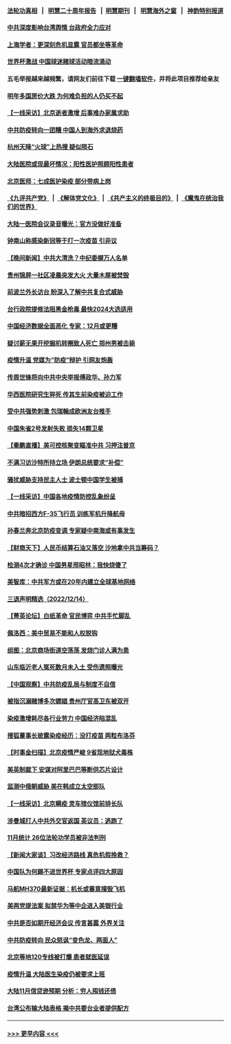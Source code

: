 #### [法轮功真相](https://github.com/gfw-breaker/truth/blob/master/README.md?t=0) &nbsp;&nbsp;|&nbsp;&nbsp; [明慧二十周年报告](https://github.com/gfw-breaker/mh-reports/blob/master/README.md?t=0) &nbsp;&nbsp;|&nbsp;&nbsp;[明慧期刊](https://github.com/gfw-breaker/mh-qikan) &nbsp;&nbsp;|&nbsp;&nbsp; [明慧海外之窗](https://github.com/gfw-breaker/mh-news/blob/master/README.md?t=0) &nbsp;&nbsp;|&nbsp;&nbsp; [神韵特别报道](https://github.com/gfw-breaker/mh-news/blob/master/shenyun.md?t=0)
#### [中共深度影响台湾舆情 台政府全力应对](../pages/nsc413/n13885358.md?t=12160150) 
#### [上海学者：更深刻危机显露 官员都坐等革命](../pages/nsc413/n13885397.md?t=12160150) 
#### [世界杯激战 中国球迷赌球活动暗流涌动](../pages/nsc413/n13885483.md?t=12160150) 
#### 五毛举报越来越频繁，请网友们前往下载 [一键翻墙软件](https://github.com/gfw-breaker/ssr-accounts)，并将此项目推荐给亲友
#### [明年多国房价大跌 为何难负担的人仍买不起](../pages/nsc413/n13885536.md?t=12160150) 
#### [【一线采访】北京逝者激增 后事难办家属求助](../pages/nsc413/n13885361.md?t=12160150) 
#### [中共防疫转向一团糟 中国人到海外求退烧药](../pages/nsc413/n13885537.md?t=12160150) 
#### [杭州天降“火球”上热搜 疑似陨石](../pages/nsc413/n13885487.md?t=12160150) 
#### [大陆医院或现最坏情况：阳性医护照顾阳性患者](../pages/nsc413/n13885336.md?t=12160150) 
#### [北京医师：七成医护染疫 部分带病上岗](../pages/nsc413/n13885419.md?t=12160150) 
#### [《九评共产党》](https://github.com/begood0513/9ping.md/blob/master/README.md) &nbsp;|&nbsp; [《解体党文化》](../../../../jtdwh.md/blob/master/README.md)  &nbsp;|&nbsp; [《共产主义的终极目的》](../../../../gczydzjmd.md/blob/master/README.md) &nbsp;|&nbsp; [《魔鬼在统治我们的世界》](../../../../mgztzwmdsj.md/blob/master/README.md) 
#### [大陆一医院会议录音曝光：官方没做好准备](../pages/nsc413/n13885308.md?t=12160150) 
#### [钟南山称感染新冠等于打一次疫苗 引非议](../pages/nsc413/n13885371.md?t=12160150) 
#### [【晚间新闻】中共大清洗？中纪委握万人名单](../pages/nsc413/n13885370.md?t=12160150) 
#### [贵州锦屏一社区凌晨突发大火 大量木屋被焚毁](../pages/nsc413/n13885323.md?t=12160150) 
#### [前波兰外长访台 盼深入了解中共复合式威胁](../pages/nsc413/n13885317.md?t=12160150) 
#### [台行政院提修法阻黑金枪毒 最快2024大选适用](../pages/nsc413/n13885234.md?t=12160150) 
#### [中国经济数据全面恶化 专家：12月或更糟](../pages/nsc413/n13885320.md?t=12160150) 
#### [疑讨薪无果开挖掘机转圈致人死亡 郑州男被击毙](../pages/nsc413/n13885190.md?t=12160150) 
#### [疫情升温 党媒为“防疫”辩护 引网友炮轰](../pages/nsc413/n13885179.md?t=12160150) 
#### [传周世锋将向中共中央举报傅政华、孙力军](../pages/nsc413/n13885139.md?t=12160150) 
#### [华西医院研究生猝死 传其生前染疫被迫工作](../pages/nsc413/n13885113.md?t=12160150) 
#### [受中共强势刺激 包瑞翰成欧洲友台推手](../pages/nsc413/n13885097.md?t=12160150) 
#### [中国朱雀2号发射失败 损失14颗卫星](../pages/nsc413/n13885136.md?t=12160150) 
#### [【秦鹏直播】美可控核聚变瞄准中共 习押注普京](../pages/nsc413/n13884975.md?t=12160150) 
#### [不满习访沙特所持立场 伊朗总统要求“补偿”](../pages/nsc413/n13884986.md?t=12160150) 
#### [骚扰威胁支持民主人士 波士顿中国学生被捕](../pages/nsc413/n13884868.md?t=12160150) 
#### [【一线采访】中国各地疫情防控乱象纷呈](../pages/nsc413/n13884826.md?t=12160150) 
#### [中共暗招西方F-35飞行员 训练军机升降航母](../pages/nsc413/n13884980.md?t=12160150) 
#### [孙春兰奔北京防疫变调 专家疑中南海或有事发生](../pages/nsc413/n13884839.md?t=12160150) 
#### [【财商天下】人民币结算石油又落空 沙地拿中共当筹码？](../pages/nsc413/n13884864.md?t=12160150) 
#### [检测4次才确诊 中国男星邢昭林：我快烧傻了](../pages/nsc413/n13884891.md?t=12160150) 
#### [美智库：中共军方或在20年内建立全球基地网络](../pages/nsc413/n13884946.md?t=12160150) 
#### [三退声明精选（2022/12/14）](../pages/nsc413/n13884989.md?t=12160150) 
#### [【菁英论坛】白纸革命 官民博弈 中共手忙脚乱](../pages/nsc413/n13884972.md?t=12160150) 
#### [佩洛西：美中贸易不能和人权脱钩](../pages/nsc413/n13884884.md?t=12160150) 
#### [组图：北京商场街道空荡荡 发烧门诊人满为患](../pages/nsc413/n13884886.md?t=12160150) 
#### [山东临沂老人冤死数月未入土 受伤遗照曝光](../pages/nsc413/n13884440.md?t=12160150) 
#### [【中国观察】中共防疫乱局与制度不自信](../pages/nsc413/n13884523.md?t=12160150) 
#### [被指沉溺赌博多次嫖娼 贵州厅官高卫东被双开](../pages/nsc413/n13884895.md?t=12160150) 
#### [染疫激增耗尽各行业劳力 中国经济陷混乱](../pages/nsc413/n13884845.md?t=12160150) 
#### [搜狐董事长披露染疫经历：没打疫苗 两粒布洛芬](../pages/nsc413/n13884853.md?t=12160150) 
#### [【时事金扫描】北京疫情严峻 9省现地狱犬毒株](../pages/nsc413/n13884815.md?t=12160150) 
#### [美英制裁下 安谋对阿里巴巴等断供芯片设计](../pages/nsc413/n13884840.md?t=12160150) 
#### [监测中俄朝威胁 美在韩成立太空部队](../pages/nsc413/n13884813.md?t=12160150) 
#### [【一线采访】北京瞒疫 灵车殡仪馆前排长队](../pages/nsc413/n13884598.md?t=12160150) 
#### [涉曼城打人中共外交官返国 英议员：逃跑了](../pages/nsc413/n13884830.md?t=12160150) 
#### [11月统计 26位法轮功学员被非法判刑](../pages/nsc413/n13884724.md?t=12160150) 
#### [【新闻大家谈】习改经济路线 真危机假挽救？](../pages/nsc413/n13884814.md?t=12160150) 
#### [中国队为何踢不进世界杯 专家点评四大原因](../pages/nsc413/n13884658.md?t=12160150) 
#### [马航MH370最新证据：机长或蓄意撞毁飞机](../pages/nsc413/n13884822.md?t=12160150) 
#### [美两党提法案 拟禁华为等中企进入美银行业](../pages/nsc413/n13884752.md?t=12160150) 
#### [中共是否如期开经济会议 传言甚嚣 外界关注](../pages/nsc413/n13884808.md?t=12160150) 
#### [中共防疫转向 民众怒讽“变色龙、两面人”](../pages/nsc413/n13884713.md?t=12160150) 
#### [北京等地120专线被打爆 患者就医延误](../pages/nsc413/n13884656.md?t=12160150) 
#### [疫情升温 大陆医生染疫仍被要求上班](../pages/nsc413/n13884570.md?t=12160150) 
#### [大陆11月信贷逊预期 分析：穷人囤钱还债](../pages/nsc413/n13884542.md?t=12160150) 
#### [台湾公布输大陆表格 揭中共要台业者提供配方](../pages/nsc413/n13884504.md?t=12160150) 

----
#### [ >>> 更早内容 <<< ](../indexes/nsc413-earlier.md)
